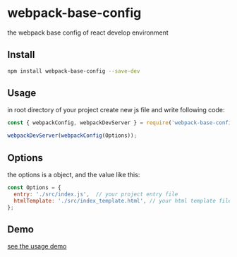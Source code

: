 # webpack-base-config
the webpack base config of react develop environment

## Install

```bash
npm install webpack-base-config --save-dev
```

## Usage

in root directory of your project create new js file and write following code:

```js
const { webpackConfig, webpackDevServer } = require('webpack-base-config');

webpackDevServer(webpackConfig(Options));
```

## Options
the options is a object, and the value like this:

```js
const Options = {
  entry: './src/index.js',  // your project entry file
  htmlTemplate: './src/index_template.html', // your html template file
};
```

## Demo

[see the usage demo](https://github.com/AllenZeng/webpack-base-config/blob/master/example/README.md)
